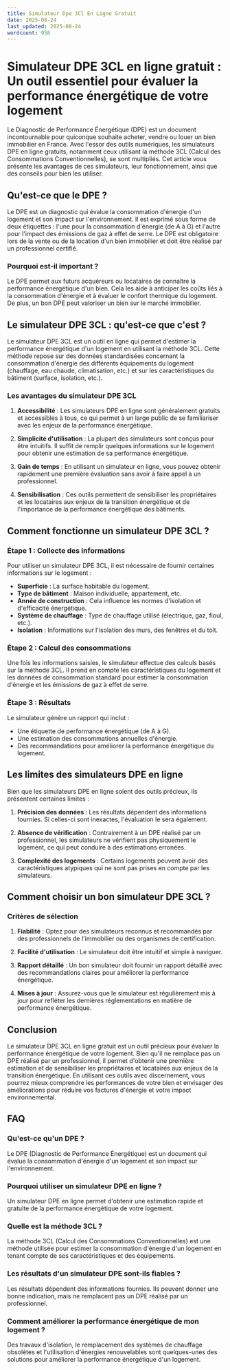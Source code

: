 ```yaml
---
title: Simulateur Dpe 3Cl En Ligne Gratuit
date: 2025-08-24
last_updated: 2025-08-24
wordcount: 958
---
```


# Simulateur DPE 3CL en ligne gratuit : Un outil essentiel pour évaluer la performance énergétique de votre logement

Le Diagnostic de Performance Énergétique (DPE) est un document incontournable pour quiconque souhaite acheter, vendre ou louer un bien immobilier en France. Avec l'essor des outils numériques, les simulateurs DPE en ligne gratuits, notamment ceux utilisant la méthode 3CL (Calcul des Consommations Conventionnelles), se sont multipliés. Cet article vous présente les avantages de ces simulateurs, leur fonctionnement, ainsi que des conseils pour bien les utiliser.

## Qu'est-ce que le DPE ?

Le DPE est un diagnostic qui évalue la consommation d'énergie d'un logement et son impact sur l'environnement. Il est exprimé sous forme de deux étiquettes : l'une pour la consommation d'énergie (de A à G) et l'autre pour l'impact des émissions de gaz à effet de serre. Le DPE est obligatoire lors de la vente ou de la location d'un bien immobilier et doit être réalisé par un professionnel certifié.

### Pourquoi est-il important ?

Le DPE permet aux futurs acquéreurs ou locataires de connaître la performance énergétique d'un bien. Cela les aide à anticiper les coûts liés à la consommation d'énergie et à évaluer le confort thermique du logement. De plus, un bon DPE peut valoriser un bien sur le marché immobilier.

## Le simulateur DPE 3CL : qu'est-ce que c'est ?

Le simulateur DPE 3CL est un outil en ligne qui permet d'estimer la performance énergétique d'un logement en utilisant la méthode 3CL. Cette méthode repose sur des données standardisées concernant la consommation d'énergie des différents équipements du logement (chauffage, eau chaude, climatisation, etc.) et sur les caractéristiques du bâtiment (surface, isolation, etc.).

### Les avantages du simulateur DPE 3CL

1. **Accessibilité** : Les simulateurs DPE en ligne sont généralement gratuits et accessibles à tous, ce qui permet à un large public de se familiariser avec les enjeux de la performance énergétique.

2. **Simplicité d'utilisation** : La plupart des simulateurs sont conçus pour être intuitifs. Il suffit de remplir quelques informations sur le logement pour obtenir une estimation de sa performance énergétique.

3. **Gain de temps** : En utilisant un simulateur en ligne, vous pouvez obtenir rapidement une première évaluation sans avoir à faire appel à un professionnel.

4. **Sensibilisation** : Ces outils permettent de sensibiliser les propriétaires et les locataires aux enjeux de la transition énergétique et de l'importance de la performance énergétique des bâtiments.

## Comment fonctionne un simulateur DPE 3CL ?

### Étape 1 : Collecte des informations

Pour utiliser un simulateur DPE 3CL, il est nécessaire de fournir certaines informations sur le logement :

- **Superficie** : La surface habitable du logement.
- **Type de bâtiment** : Maison individuelle, appartement, etc.
- **Année de construction** : Cela influence les normes d'isolation et d'efficacité énergétique.
- **Système de chauffage** : Type de chauffage utilisé (électrique, gaz, fioul, etc.).
- **Isolation** : Informations sur l'isolation des murs, des fenêtres et du toit.

### Étape 2 : Calcul des consommations

Une fois les informations saisies, le simulateur effectue des calculs basés sur la méthode 3CL. Il prend en compte les caractéristiques du logement et les données de consommation standard pour estimer la consommation d'énergie et les émissions de gaz à effet de serre.

### Étape 3 : Résultats

Le simulateur génère un rapport qui inclut :

- Une étiquette de performance énergétique (de A à G).
- Une estimation des consommations annuelles d'énergie.
- Des recommandations pour améliorer la performance énergétique du logement.

## Les limites des simulateurs DPE en ligne

Bien que les simulateurs DPE en ligne soient des outils précieux, ils présentent certaines limites :

1. **Précision des données** : Les résultats dépendent des informations fournies. Si celles-ci sont inexactes, l'évaluation le sera également.

2. **Absence de vérification** : Contrairement à un DPE réalisé par un professionnel, les simulateurs ne vérifient pas physiquement le logement, ce qui peut conduire à des estimations erronées.

3. **Complexité des logements** : Certains logements peuvent avoir des caractéristiques atypiques qui ne sont pas prises en compte par les simulateurs.

## Comment choisir un bon simulateur DPE 3CL ?

### Critères de sélection

1. **Fiabilité** : Optez pour des simulateurs reconnus et recommandés par des professionnels de l'immobilier ou des organismes de certification.

2. **Facilité d'utilisation** : Le simulateur doit être intuitif et simple à naviguer.

3. **Rapport détaillé** : Un bon simulateur doit fournir un rapport détaillé avec des recommandations claires pour améliorer la performance énergétique.

4. **Mises à jour** : Assurez-vous que le simulateur est régulièrement mis à jour pour refléter les dernières réglementations en matière de performance énergétique.

## Conclusion

Le simulateur DPE 3CL en ligne gratuit est un outil précieux pour évaluer la performance énergétique de votre logement. Bien qu'il ne remplace pas un DPE réalisé par un professionnel, il permet d'obtenir une première estimation et de sensibiliser les propriétaires et locataires aux enjeux de la transition énergétique. En utilisant ces outils avec discernement, vous pourrez mieux comprendre les performances de votre bien et envisager des améliorations pour réduire vos factures d'énergie et votre impact environnemental.

## FAQ

### Qu'est-ce qu'un DPE ?

Le DPE (Diagnostic de Performance Énergétique) est un document qui évalue la consommation d'énergie d'un logement et son impact sur l'environnement.

### Pourquoi utiliser un simulateur DPE en ligne ?

Un simulateur DPE en ligne permet d'obtenir une estimation rapide et gratuite de la performance énergétique de votre logement.

### Quelle est la méthode 3CL ?

La méthode 3CL (Calcul des Consommations Conventionnelles) est une méthode utilisée pour estimer la consommation d'énergie d'un logement en tenant compte de ses caractéristiques et des équipements.

### Les résultats d'un simulateur DPE sont-ils fiables ?

Les résultats dépendent des informations fournies. Ils peuvent donner une bonne indication, mais ne remplacent pas un DPE réalisé par un professionnel.

### Comment améliorer la performance énergétique de mon logement ?

Des travaux d'isolation, le remplacement des systèmes de chauffage obsolètes et l'utilisation d'énergies renouvelables sont quelques-unes des solutions pour améliorer la performance énergétique d'un logement.